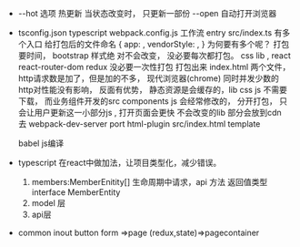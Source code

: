- --hot 选项  热更新 
  当状态改变时， 只更新一部份
  --open 自动打开浏览器

- tsconfig.json typescript 
  webpack.config.js 工作流
    entry src/index.ts
    有多个入口 给打包后的文件命名
    {
      app: ,
      vendorStyle: ,
    }
    为何要有多个呢？ 打包要时间， bootstrap 样式绝
    对不会改变， 没必要每次都打包。
    css lib , react react-router-dom redux
    没必要一次性打包
    打包出来 index.html 两个文件， http请求数是加了，但是加的不多， 现代浏览器(chrome) 同时并发少数的
    http对性能没有影响， 反面有优势， 静态资源是会缓存的，lib css js 不需要下载， 而业务组件开发的src
    components js 会经常修改的， 分开打包， 只会让用户更新这一小部分js , 打开页面会更快
    不会改变的lib 部分会放到cdn 去
    webpack-dev-server port 
    html-plugin src/index.html template  

  babel js编译

- typescript 在react中做加法，让项目类型化，减少错误。
  1.  members:MemberEnitity[]
  生命周期中请求，api 方法 返回值类型 interface MemberEntity
  2. model 层
  3. api层

- common inout button
form =>page (redux,state)=>pagecontainer